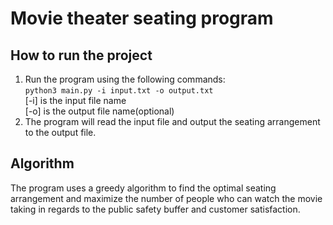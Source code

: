 # Movie theater seating program
## How to run the project
1. Run the program using the following commands:  
    ```python3 main.py -i input.txt -o output.txt```  
   [-i] is the input file name  
    [-o] is the output file name(optional)
2. The program will read the input file and output the seating arrangement to the output file.

## Algorithm
The program uses a greedy algorithm to find the optimal seating arrangement and maximize the number of people who can watch the movie taking in regards to the public safety buffer and customer satisfaction.
